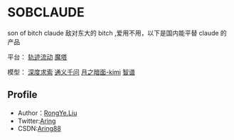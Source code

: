 # SOBCLAUDE
son of bitch claude 敌对东大的 bitch ,爱用不用，以下是国内能平替 claude 的产品


平台：
[轨迹流动](https://cloud.siliconflow.cn/i/GonFAzJZ)
[魔塔](https://modelscope.cn/)



模型：
[深度求索](https://www.deepseek.com/)
[通义千问](https://www.aliyun.com/product/tongyi?utm_content=se_1021866437)
[月之暗面-kimi](https://platform.moonshot.cn/playground)
[智谱](https://www.bigmodel.cn/invite?icode=2vtjZVrkA1BJOGpyOR21LkjPr3uHog9F4g5tjuOUqno%3D)





## Profile
- Author：[RongYe.Liu](https://rongyeliu.com/)
- Twitter:[Aring](https://x.com/Aring70652619)
- CSDN:[Aring88](https://blog.csdn.net/weixin_43272542?type=blog)
